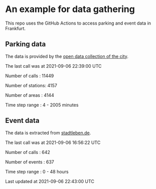 # An example for data gathering

This repo uses the GitHub Actions to access parking and event data in Frankfurt.

## Parking data
The data is provided by the [open data collection of the city](https://www.offenedaten.frankfurt.de/).

The last call was at 2021-09-06 22:39:00 UTC

Number of calls   : 11449

Number of stations:  4157

Number of areas   :  4144

Time step range   :     4 -  2005 minutes


## Event data
The data is extracted from [stadtleben.de](https://stadtleben.de/frankfurt/).

The last call was at 2021-09-06 16:56:22 UTC

Number of calls   : 642

Number of events  : 637

Time step range   :   0 -  48 hours


Last updated at 2021-09-06 22:43:00 UTC
